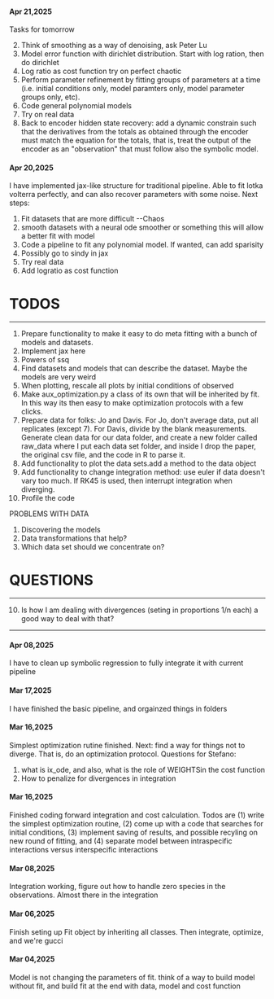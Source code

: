 
#### Apr 21,2025

Tasks for tomorrow

2. Think of smoothing as a way of denoising, ask Peter Lu
3. Model error function with dirichlet distribution. Start with log ration, then do dirichlet
3. Log ratio as cost function try on perfect chaotic
4. Perform parameter refinement by fitting groups of parameters at a time (i.e. initial conditions only, model paramters only, model parameter groups only, etc). 
5. Code general polynomial models 
6. Try on real data
7. Back to encoder hidden state recovery: add a dynamic constrain such that the derivatives from the totals as obtained through the encoder must match the equation for the totals, that is, treat the output of the encoder as an "observation" that must follow also the symbolic model.

#### Apr 20,2025

I have implemented jax-like structure for traditional pipeline. Able to fit lotka volterra perfectly, and can also recover parameters with some noise. 
Next steps: 
1. Fit datasets that are more difficult --Chaos
2. smooth datasets with a neural ode smoother or something this will allow a better fit with model
3. Code a pipeline to fit any polynomial model. If wanted, can add sparisity
4. Possibly go to sindy in jax
5. Try real data
6. Add logratio as cost function 



# TODOS
--------------------------------------------------------------------
1. Prepare functionality to make it easy to do meta fitting with a bunch of models and datasets.
2. Implement jax here
3. Powers of ssq
4. Find datasets and models that can describe the dataset. Maybe the models are very weird
5. When plotting, rescale all plots by initial conditions of observed
6. Make aux_optimization.py a class of its own that will be inherited by fit. In this way its then easy to make optimization protocols with a few clicks.
7. Prepare data for folks: Jo and Davis. For Jo, don't average data, put all replicates (except 7). For Davis, divide by the blank measurements. Generate clean data for our data folder, and create a new folder called raw_data where I put each data set folder, and inside I drop the paper, the original csv file, and the code in R to parse it. 
8. Add functionality to plot the data sets.add a method to the data object
9. Add functionality to change integration method: use euler if data doesn't vary too much. If RK45 is used, then interrupt integration when diverging. 
10. Profile the code


PROBLEMS WITH DATA
1. Discovering the models
2. Data transformations that help?
3. Which data set should we concentrate on?

# QUESTIONS
---------------------------------------------------------------------
10. Is how I am dealing with divergences (seting in proportions 1/n each) a good way to deal with that?

--------------------------------------------------------------------

#### Apr 08,2025

I have to clean up symbolic regression to fully integrate it with current pipeline
#### Mar 17,2025

I have finished the basic pipeline, and orgainzed things in folders

#### Mar 16,2025

Simplest optimization rutine finished. Next: find a way for things not to diverge. That is, do an optimization protocol.
Questions for Stefano: 
1. what is ix_ode, and also, what is the role of WEIGHTSin the cost function
2. How to penalize for divergences in integration

#### Mar 16,2025

Finished coding forward integration and cost calculation. 
Todos are (1) write the simplest optimization routine, (2) come up with a code that searches for initial conditions, (3) implement saving of results, and possible recyling on new round of fitting, and (4) separate model between intraspecific interactions versus interspecific interactions

#### Mar 08,2025

Integration working, figure out how to handle zero species in the observations. Almost there in the integration

#### Mar 06,2025

Finish seting up Fit object by inheriting all classes. Then integrate, optimize, and we're gucci

#### Mar 04,2025

Model is not changing the parameters of fit. think of a way to build model without fit, and build fit at the end with data, model and cost function

